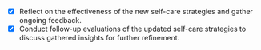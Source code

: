 - [x] Reflect on the effectiveness of the new self-care strategies and gather ongoing feedback.
- [x] Conduct follow-up evaluations of the updated self-care strategies to discuss gathered insights for further refinement.